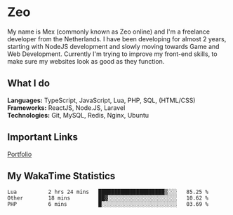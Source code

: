 # Zeo
My name is Mex (commonly known as Zeo online) and I'm a freelance developer from the Netherlands. I have been developing for almost 2 years, starting with NodeJS development and slowly moving towards Game and Web Development. Currently I'm trying to improve my front-end skills, to make sure my websites look as good as they function.

## What I do
**Languages:** TypeScript, JavaScript, Lua, PHP, SQL, (HTML/CSS)<br/>
**Frameworks:** ReactJS, Node.JS, Laravel<br/>
**Technologies:** Git, MySQL, Redis, Nginx, Ubuntu<br/>

## Important Links
[Portfolio](https://zeodev.cc)

## My WakaTime Statistics
<!--START_SECTION:waka-->
```text
Lua          2 hrs 24 mins   █████████████████████▒░░░   85.25 % 
Other        18 mins         ██▓░░░░░░░░░░░░░░░░░░░░░░   10.62 % 
PHP          6 mins          █░░░░░░░░░░░░░░░░░░░░░░░░   03.69 % 
```
<!--END_SECTION:waka-->
